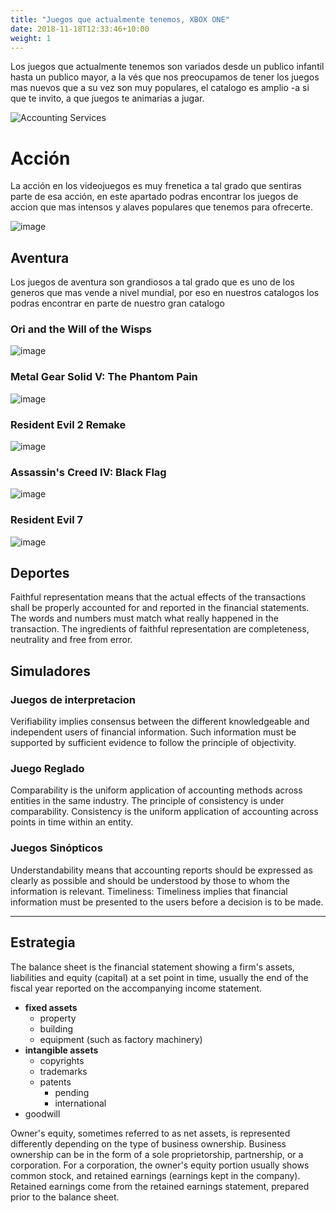 ```yaml
---
title: "Juegos que actualmente tenemos, XBOX ONE"
date: 2018-11-18T12:33:46+10:00
weight: 1
---
```


Los juegos que actualmente tenemos son variados desde un publico infantil hasta un publico mayor, a la vés que nos preocupamos de tener los juegos mas nuevos que a su vez son muy populares, el catalogo es amplio -a si que te invito, a que juegos te animarias a jugar. 

![Accounting Services](/images/austin-distel-nGc5RT2HmF0-unsplash.jpg)

# Acción

La acción en los videojuegos es muy frenetica a tal grado que sentiras parte de esa acción, en este apartado podras encontrar los juegos de accion que mas intensos y alaves populares que tenemos para ofrecerte.

![image](https://github.com/games-zone/games-zone.github.io/assets/125934637/5f7e985c-0252-4072-a94c-38e820542ead)

## Aventura

Los juegos de aventura son grandiosos a tal grado que es uno de los generos que mas vende a nivel mundial, por eso en nuestros catalogos los podras encontrar en parte de nuestro gran catalogo  

### Ori and the Will of the Wisps

![image](https://github.com/games-zone/games-zone.github.io/assets/125934637/0f962071-1c41-49ce-bce8-d47d34045856)

### Metal Gear Solid V: The Phantom Pain 

![image](https://github.com/games-zone/games-zone.github.io/assets/125934637/5142cb6f-1acf-4a01-8c7c-dded738d6ffb)

### Resident Evil 2 Remake

![image](https://github.com/games-zone/games-zone.github.io/assets/125934637/2d9ceb93-86a6-4114-981d-21961f565680)

### Assassin's Creed IV: Black Flag

![image](https://github.com/games-zone/games-zone.github.io/assets/125934637/ad9c0aee-654f-4b8a-b13d-938b5edd7b26)

### Resident Evil 7

![image](https://github.com/games-zone/games-zone.github.io/assets/125934637/27ee8533-676c-44e8-9e64-cbf32372018a)

## Deportes

Faithful representation means that the actual effects of the transactions shall be properly accounted for and reported in the financial statements. The words and numbers must match what really happened in the transaction. The ingredients of faithful representation are completeness, neutrality and free from error.

## Simuladores

### Juegos de interpretacion

Verifiability implies consensus between the different knowledgeable and independent users of financial information. Such information must be supported by sufficient evidence to follow the principle of objectivity.

### Juego Reglado 

Comparability is the uniform application of accounting methods across entities in the same industry. The principle of consistency is under comparability. Consistency is the uniform application of accounting across points in time within an entity.

### Juegos Sinópticos

Understandability means that accounting reports should be expressed as clearly as possible and should be understood by those to whom the information is relevant.
Timeliness: Timeliness implies that financial information must be presented to the users before a decision is to be made.

---

## Estrategia

The balance sheet is the financial statement showing a firm's assets, liabilities and equity (capital) at a set point in time, usually the end of the fiscal year reported on the accompanying income statement.

- **fixed assets**
  - property
  - building
  - equipment (such as factory machinery)
- **intangible assets**
  - copyrights
  - trademarks
  - patents
    - pending
    - international
- goodwill

Owner's equity, sometimes referred to as net assets, is represented differently depending on the type of business ownership. Business ownership can be in the form of a sole proprietorship, partnership, or a corporation. For a corporation, the owner's equity portion usually shows common stock, and retained earnings (earnings kept in the company). Retained earnings come from the retained earnings statement, prepared prior to the balance sheet.
